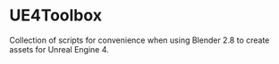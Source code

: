 # UE4Toolbox
Collection of scripts for convenience when using Blender 2.8 to create assets for Unreal Engine 4.
